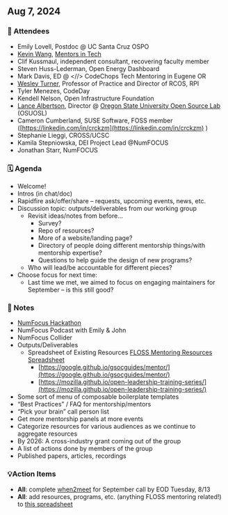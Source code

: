 ## **Aug 7, 2024**

### 🤸 Attendees

- Emily Lovell, Postdoc @ UC Santa Cruz OSPO  
- [Kevin Wang](https://www.linkedin.com/in/kevinkw/), [Mentors in Tech](https://mentorsintech.com/)   
- Clif Kussmaul, independent consultant, recovering faculty member  
- Steven Huss-Lederman, Open Energy Dashboard  
- Mark Davis, ED @ \<//\> CodeChops Tech Mentoring in Eugene OR  
- [Wesley Turner](https://www.linkedin.com/in/wdturner/), Professor of Practice and Director of RCOS, RPI  
- Tyler Menezes, CodeDay  
- Kendell Nelson, Open Infrastructure Foundation  
- [Lance Albertson](https://www.linkedin.com/in/ramereth/), Director @ [Oregon State University Open Source Lab](https://osuosl.org) (OSUOSL)  
- Cameron Cumberland, SUSE Software, FOSS member ([https://linkedin.com/in/crckzm](https://linkedin.com/in/crckzm) )  
- Stephanie Lieggi, CROSS/UCSC  
- Kamila Stepniowska, DEI Project Lead @NumFOCUS  
- Jonathan Starr, NumFOCUS

### 🗓️ Agenda

- Welcome\!  
- Intros (in chat/doc)  
- Rapidfire ask/offer/share – requests, upcoming events, news, etc.  
- Discussion topic: outputs/deliverables from our working group  
  - Revisit ideas/notes from before…  
    - Survey?  
    - Repo of resources?  
    - More of a website/landing page?  
    - Directory of people doing different mentorship things/with mentorship expertise?  
    - Questions to help guide the design of new programs?  
  - Who will lead/be accountable for different pieces?  
- Choose focus for next time:   
  - Last time we met, we aimed to focus on engaging maintainers for September – is this still good?

### 📝 Notes

- [NumFocus Hackathon](https://pydata.org/numhack/)  
- NumFocus Podcast with Emily & John  
- NumFocus Collider  
- Outputs/Deliverables  
  - Spreadsheet of Existing Resources [FLOSS Mentoring Resources Spreadsheet](https://docs.google.com/spreadsheets/d/1fddIaA5JYGRhy1Wx6tjhjSfc-hwC9_-hZVbHiw0vUos/edit?usp=sharing)  
    - [https://google.github.io/gsocguides/mentor/](https://google.github.io/gsocguides/mentor/)  
    - [https://mozilla.github.io/open-leadership-training-series/](https://mozilla.github.io/open-leadership-training-series/)   
- Some sort of menu of composable boilerplate templates  
- “Best Practices” / FAQ for mentorship/mentors  
- “Pick your brain” call person list  
- Get more mentorship panels at more events  
- Categorize resources for various audiences as we continue to aggregate resources  
- By 2026: A cross-industry grant coming out of the group  
- A list of actions done by members of the group  
- Published papers, articles, recordings

### 💡Action Items

- **All**: complete [when2meet](https://www.when2meet.com/?25844705-4ZEYF) for September call by EOD Tuesday, 8/13  
- **All**: add resources, programs, etc. (anything FLOSS mentoring related\!) to [this spreadsheet](https://docs.google.com/spreadsheets/d/1fddIaA5JYGRhy1Wx6tjhjSfc-hwC9_-hZVbHiw0vUos/edit?usp=sharing)
